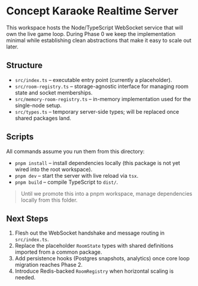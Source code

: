 # Concept Karaoke Realtime Server

This workspace hosts the Node/TypeScript WebSocket service that will own the live game loop. During Phase 0 we keep the implementation minimal while establishing clean abstractions that make it easy to scale out later.

## Structure

- `src/index.ts` – executable entry point (currently a placeholder).
- `src/room-registry.ts` – storage-agnostic interface for managing room state and socket memberships.
- `src/memory-room-registry.ts` – in-memory implementation used for the single-node setup.
- `src/types.ts` – temporary server-side types; will be replaced once shared packages land.

## Scripts

All commands assume you run them from this directory:

- `pnpm install` – install dependencies locally (this package is not yet wired into the root workspace).
- `pnpm dev` – start the server with live reload via `tsx`.
- `pnpm build` – compile TypeScript to `dist/`.

> Until we promote this into a pnpm workspace, manage dependencies locally from this folder.

## Next Steps

1. Flesh out the WebSocket handshake and message routing in `src/index.ts`.
2. Replace the placeholder `RoomState` types with shared definitions imported from a common package.
3. Add persistence hooks (Postgres snapshots, analytics) once core loop migration reaches Phase 2.
4. Introduce Redis-backed `RoomRegistry` when horizontal scaling is needed.
